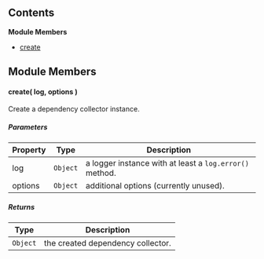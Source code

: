 

## Contents

**Module Members**
- [create](#create)

## Module Members
#### <a name="create"></a>create( log, options )
Create a dependency collector instance.

##### Parameters
| Property | Type | Description |
| -------- | ---- | ----------- |
| log | `Object` |  a logger instance with at least a `log.error()` method. |
| options | `Object` |  additional options (currently unused). |

##### Returns
| Type | Description |
| ---- | ----------- |
| `Object` |  the created dependency collector. |
